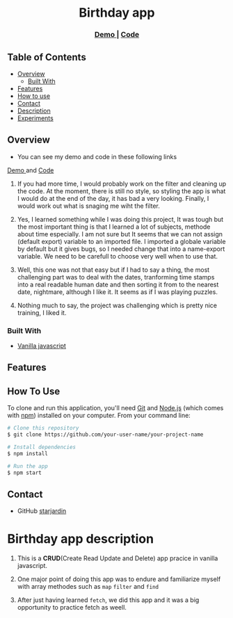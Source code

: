 <h1 align="center">Birthday app</h1>

<div align="center">
  <h3>
    <a href="https://tantley-birthday-app.netlify.app/">
      Demo
    </a>
    <span> | </span>
    <a href="https://github.com/starjardin/birthday-app">
      Code
    </a>
  </h3>
</div>

<!-- TABLE OF CONTENTS -->

## Table of Contents

-   [Overview](#overview)
    -   [Built With](#built-with)
-   [Features](#features)
-   [How to use](#how-to-use)
-   [Contact](#contact)
-   [Description](#description)
-   [Experiments](#experiments)

<!-- OVERVIEW -->

## Overview

-   You can see my demo and code in these following links 
  <a href="https://tantley-birthday-app.netlify.app/">
    Demo
  </a> and 
  <a href="https://github.com/starjardin/birthday-app">
      Code
  </a>

1. If you had more time, I would probably work on the filter and cleaning up the code. At the moment, there is still no style, so styling the app is what I would do at the end of the day, it has bad a very looking. Finally, I would work out what is snaging me wiht the filter.

1. Yes, I learned something while I was doing this project, It was tough but the most important thing is that I learned a lot of subjects, methode about time especially. I am not sure but It seems that we can not assign (default export) variable to an imported file. I imported a globale variable by default but it gives bugs, so I needed change that into a name-export variable. We need to be carefull to choose very well when to use that.

1. Well, this one was not that easy but if I had to say a thing, the most challenging part was to deal with the dates, tranforming time stamps into a real readable human date and then sorting it from to the nearest date, nightmare, although I like it. It seems as if I was playing puzzles.

1. Nothing much to say, the project was challenging which is pretty nice training, I liked it.

### Built With

-   [Vanilla javascript](https://javascript.org/)

## Features

<!-- List the features of your application or follow the template. Don't share the figma file here :) -->

## How To Use

To clone and run this application, you'll need [Git](https://git-scm.com) and [Node.js](https://nodejs.org/en/download/) (which comes with [npm](http://npmjs.com)) installed on your computer. From your command line:

```bash
# Clone this repository
$ git clone https://github.com/your-user-name/your-project-name

# Install dependencies
$ npm install

# Run the app
$ npm start
```
## Contact

-   GitHub [starjardin](https://github.com/your-starjardin)

# Birthday app description

1. This is a **CRUD**(Create Read Update and Delete) app pracice in vanilla javascript.

1. One major point of doing this app was to endure and familiarize myself with array methodes such as `map` `filter` and `find`

1. After just having learned `fetch`, we did this app and it was a big opportunity to practice fetch as weell.
